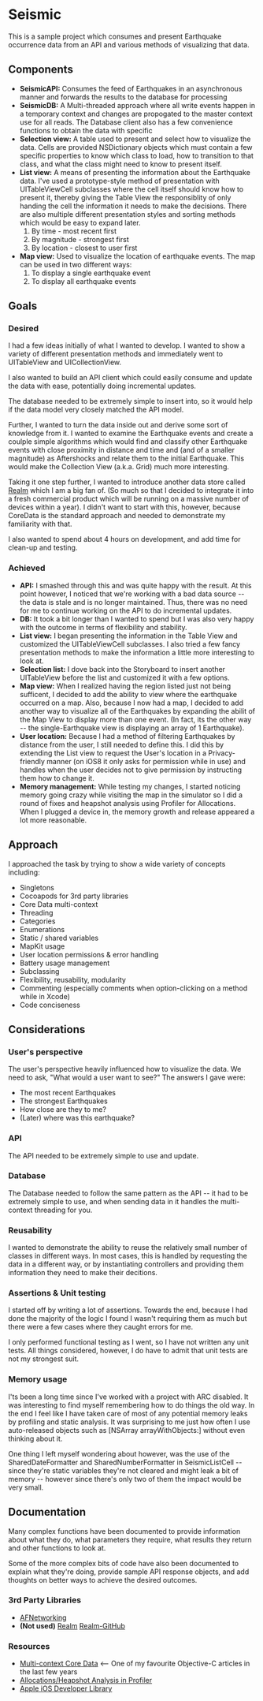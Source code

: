 Seismic
=======

This is a sample project which consumes and present Earthquake occurrence data from an API and various methods of visualizing that data.


## Components
* **SeismicAPI:** Consumes the feed of Earthquakes in an asynchronous manner and forwards the results to the database for processing
* **SeismicDB:** A Multi-threaded approach where all write events happen in a temporary context and changes are propogated to the master context use for all reads. The Database client also has a few convenience functions to obtain the data with specific 
* **Selection view:** A table used to present and select how to visualize the data. Cells are provided NSDictionary objects which must contain a few specific properties to know which class to load, how to transition to that class, and what the class might need to know to present itself.
* **List view:** A means of presenting the information about the Earthquake data. I've used a prototype-style method of presentation with UITableViewCell subclasses where the cell itself should know how to present it, thereby giving the Table View the responsiblity of only handing the cell the information it needs to make the decisions. There are also multiple different presentation styles and sorting methods which would be easy to expand later.
	1. By time - most recent first
	2. By magnitude - strongest first
	3. By location - closest to user first
* **Map view:** Used to visualize the location of earthquake events. The map can be used in two different ways:
	1. To display a single earthquake event
	2. To display all earthquake events


## Goals
### Desired
I had a few ideas initially of what I wanted to develop. I wanted to show a variety of different presentation methods and immediately went to UITableView and UICollectionView. 

I also wanted to build an API client which could easily consume and update the data with ease, potentially doing incremental updates.

The database needed to be extremely simple to insert into, so it would help if the data model very closely matched the API model.

Further, I wanted to turn the data inside out and derive some sort of knowledge from it. I wanted to examine the Earthquake events and create a coulple simple algorithms which would find and classify other Earthquake events with close proximity in distance and time and (and of a smaller magnitude) as Aftershocks and relate them to the initial Earthquake. This would make the Collection View (a.k.a. Grid) much more interesting.

Taking it one step further, I wanted to introduce another data store called [Realm](http://www.realm.io) which I am a big fan of. (So much so that I decided to integrate it into a fresh commercial product which will be running on a massive number of devices within a year). I didn't want to start with this, however, because CoreData is the standard approach and needed to demonstrate my familiarity with that.

I also wanted to spend about 4 hours on development, and add time for clean-up and testing.


### Achieved
* **API:** I smashed through this and was quite happy with the result. At this point however, I noticed that we're working with a bad data source -- the data is stale and is no longer maintained. Thus, there was no need for me to continue working on the API to do incremental updates.
* **DB:** It took a bit longer than I wanted to spend but I was also very happy with the outcome in terms of flexibility and stability.
* **List view:** I began presenting the information in the Table View and customized the UITableViewCell subclasses. I also tried a few fancy presentation methods to make the information a little more interesting to look at.
* **Selection list:** I dove back into the Storyboard to insert another UITableView before the list and customized it with a few options.
* **Map view:** When I realized having the region listed just not being sufficent, I decided to add the ability to view where the earthquake occurred on a map. Also, because I now had a map, I decided to add another way to visualize all of the Earthquakes by expanding the abilit of the Map View to display more than one event. (In fact, its the other way -- the single-Earthquake view is displaying an array of 1 Earthquake).
* **User location:** Because I had a method of filtering Earthquakes by distance from the user, I still needed to define this. I did this by extending the List view to request the User's location in a Privacy-friendly manner (on iOS8 it only asks for permission while in use) and handles when the user decides not to give permission by instructing them how to change it.
* **Memory management:** While testing my changes, I started noticing memory going crazy while visiting the map in the simulator so I did a round of fixes and heapshot analysis using Profiler for Allocations. When I plugged a device in, the memory growth and release appeared a lot more reasonable.

## Approach
I approached the task by trying to show a wide variety of concepts including:
* Singletons
* Cocoapods for 3rd party libraries
* Core Data multi-context
* Threading
* Categories
* Enumerations
* Static / shared variables
* MapKit usage
* User location permissions & error handling
* Battery usage management
* Subclassing
* Flexibility, reusability, modularity
* Commenting (especially comments when option-clicking on a method while in Xcode)
* Code conciseness


## Considerations
### User's perspective
The user's perspective heavily influenced how to visualize the data. We need to ask, "What would a user want to see?" The answers I gave were:
* The most recent Earthquakes
* The strongest Earthquakes
* How close are they to me?
* (Later) where was this earthquake?

### API
The API needed to be extremely simple to use and update.

### Database
The Database needed to follow the same pattern as the API -- it had to be extremely simple to use, and when sending data in it handles the multi-context threading for you.

### Reusability
I wanted to demonstrate the ability to reuse the relatively small number of classes in different ways. In most cases, this is handled by requesting the data in a different way, or by instantiating controllers and providing them information they need to make their decitions.

### Assertions & Unit testing
I started off by writing a lot of assertions. Towards the end, because I had done the majority of the logic I found I wasn't requiring them as much but there were a few cases where they caught errors for me.

I only performed functional testing as I went, so I have not written any unit tests. All things considered, however, I do have to admit that unit tests are not my strongest suit.

### Memory usage
I'ts been a long time since I've worked with a project with ARC disabled. It was interesting to find myself remembering how to do things the old way. In the end I feel like I have taken care of most of any potential memory leaks by profiling and static analysis. It was surprising to me just how often I use auto-released objects such as [NSArray arrayWithObjects:] without even thinking about it.

One thing I left myself wondering about however, was the use of the SharedDateFormatter and SharedNumberFormatter in SeismicListCell -- since they're static variables they're not cleared and might leak a bit of memory -- however since there's only two of them the impact would be very small.

## Documentation
Many complex functions have been documented to provide information about what they do, what parameters they require, what results they return and other functions to look at.

Some of the more complex bits of code have also been documented to explain what they're doing, provide sample API response objects, and add thoughts on better ways to achieve the desired outcomes.

### 3rd Party Libraries
* [AFNetworking](https://github.com/AFNetworking/AFNetworking)
* **(Not used)** [Realm](http://www.realm.io) [Realm-GitHub](https://github.com/realm/realm-cocoa)

### Resources 
* [Multi-context Core Data]() <-- One of my favourite Objective-C articles in the last few years
* [Allocations/Heapshot Analysis in Profiler](http://www.friday.com/bbum/2010/10/17/when-is-a-leak-not-a-leak-using-heapshot-analysis-to-find-undesirable-memory-growth/)
* [Apple iOS Developer Library](https://developer.apple.com/library/ios/navigation/)